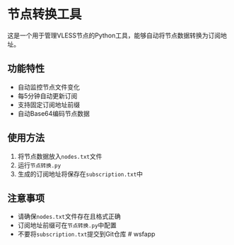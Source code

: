 # 节点转换工具

这是一个用于管理VLESS节点的Python工具，能够自动将节点数据转换为订阅地址。

## 功能特性
- 自动监控节点文件变化
- 每5分钟自动更新订阅
- 支持固定订阅地址前缀
- 自动Base64编码节点数据

## 使用方法
1. 将节点数据放入`nodes.txt`文件
2. 运行`节点转换.py`
3. 生成的订阅地址将保存在`subscription.txt`中

## 注意事项
- 请确保`nodes.txt`文件存在且格式正确
- 订阅地址前缀可在`节点转换.py`中配置
- 不要将`subscription.txt`提交到Git仓库
#   w s f a p p  
 